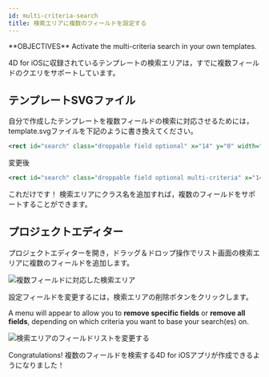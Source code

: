 ```yaml
---
id: multi-criteria-search
title: 検索エリアに複数のフィールドを設定する
---
```



<div class = "objectives">
**OBJECTIVES**
Activate the multi-criteria search in your own templates.</div>

4D for iOSに収録されているテンプレートの検索エリアは，すでに複数フィールドのクエリをサポートしています。

## テンプレートSVGファイル

自分で作成したテンプレートを複数フィールドの検索に対応させるためには，template.svgファイルを下記のように書き換えてください。

```xml
<rect id="search" class="droppable field optional" x="14" y="0" width="238" height="30" stroke-dasharray="5,2" ios:type="0,1,2,4,8,9,11,25,35" ios:bind="searchableField"/>

```

変更後

```xml
<rect id="search" class="droppable field optional multi-criteria" x="14" y="0" width="238" height="30" stroke-dasharray="5,2" ios:type="0,1,2,4,8,9,11,25,35" ios:bind="searchableField"/>

```

これだけです！ 検索エリアにクラス名を追加すれば，複数のフィールドをサポートすることができます。

## プロジェクトエディター

プロジェクトエディターを開き，ドラッグ＆ドロップ操作でリスト画面の検索エリアに複数のフィールドを追加します。

![複数フィールドに対応した検索エリア](assets/en/multi-criteria-search/multi-criteria-search-forms-section.png)

設定フィールドを変更するには，検索エリアの削除ボタンをクリックします。

A menu will appear to allow you to **remove specific fields** or **remove all fields**, depending on which criteria you want to base your search(es) on.

![検索エリアのフィールドリストを変更する](assets/en/multi-criteria-search/multi-criteria-search-forms-section-remove-fields.png)

Congratulations! 複数のフィールドを検索する4D for iOSアプリが作成できるようになりました！
